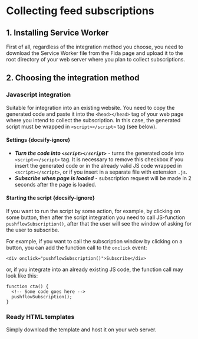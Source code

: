 # Collecting feed subscriptions

## 1. Installing Service Worker
First of all, regardless of the integration method you choose, you need to download the Service Worker file from the Fida page and upload it to the root directory of your web server where you plan to collect subscriptions. 


## 2. Choosing the integration method
### Javascript integration 
Suitable for integration into an existing website. You need to copy the generated code and paste it into the ```<head></head>``` tag of your web page where you intend to collect the subscription. In this case, the generated script must be wrapped in ```<script></script>``` tag (see below).

#### Settings {docsify-ignore}
- ***Turn the code into ```<script></script>```*** - turns the generated code into ``<script></script>`` tag. It is necessary to remove this checkbox if you insert the generated code or in the already valid JS code wrapped in ```<script></script>```, or if you insert in a separate file with extension ```.js```.
- ***Subscribe when page is loaded*** - subscription request will be made in 2 seconds after the page is loaded.

#### Starting the script {docsify-ignore}
If you want to run the script by some action, for example, by clicking on some button, then after the script integration you need to call JS-function ```pushflowSubscription()```, after that the user will see the window of asking for the user to subscribe.

For example, if you want to call the subscription window by clicking on a button, you can add the function call to the ```onclick``` event:
``` 
<div onclick="pushflowSubscription()">Subscribe</div>
```

or, if you integrate into an already existing JS code, the function call may look like this:
```
function cta() {
  <!-- Some code goes here -->
  pushflowSubscription();
}
```




### Ready HTML templates
Simply download the template and host it on your web server.
